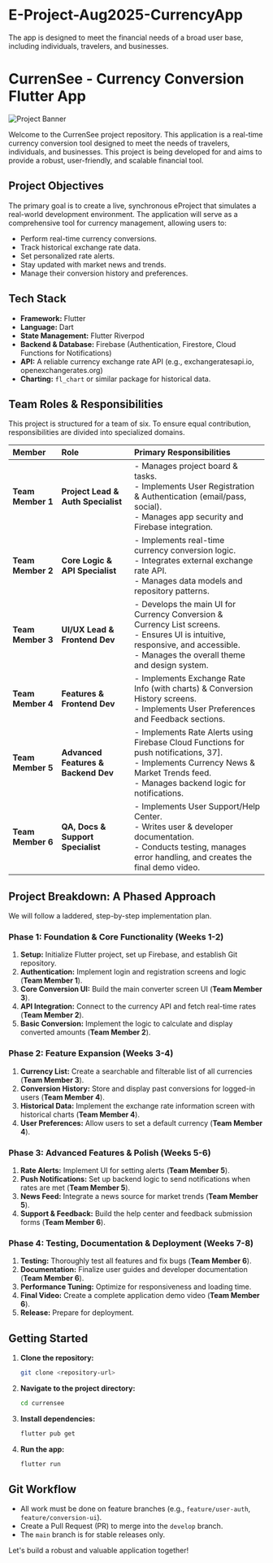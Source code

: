 # E-Project-Aug2025-CurrencyApp
The app is designed to meet the financial needs of a broad user base, including individuals, travelers, and businesses.

# CurrenSee - Currency Conversion Flutter App

![Project Banner](https://placehold.co/1200x300/4285f4/ffffff?text=CurrenSee&font=raleway)

Welcome to the CurrenSee project repository. This application is a real-time currency conversion tool designed to meet the needs of travelers, individuals, and businesses. This project is being developed for and aims to provide a robust, user-friendly, and scalable financial tool.

## Project Objectives

The primary goal is to create a live, synchronous eProject that simulates a real-world development environment. The application will serve as a comprehensive tool for currency management, allowing users to:

* Perform real-time currency conversions.
* Track historical exchange rate data.
* Set personalized rate alerts.
* Stay updated with market news and trends.
* Manage their conversion history and preferences.

## Tech Stack

* **Framework:** Flutter
* **Language:** Dart
* **State Management:** Flutter Riverpod
* **Backend & Database:** Firebase (Authentication, Firestore, Cloud Functions for Notifications)
* **API:** A reliable currency exchange rate API (e.g., exchangeratesapi.io, openexchangerates.org)
* **Charting:** `fl_chart` or similar package for historical data.

## Team Roles & Responsibilities

This project is structured for a team of six. To ensure equal contribution, responsibilities are divided into specialized domains.

| Member | Role | Primary Responsibilities |
| :--- | :--- | :--- |
| **Team Member 1** | **Project Lead & Auth Specialist** | - Manages project board & tasks.<br>- Implements User Registration & Authentication (email/pass, social).<br>- Manages app security and Firebase integration. |
| **Team Member 2** | **Core Logic & API Specialist** | - Implements real-time currency conversion logic.<br>- Integrates external exchange rate API.<br>- Manages data models and repository patterns. |
| **Team Member 3** | **UI/UX Lead & Frontend Dev** | - Develops the main UI for Currency Conversion & Currency List screens.<br>- Ensures UI is intuitive, responsive, and accessible.<br>- Manages the overall theme and design system. |
| **Team Member 4** | **Features & Frontend Dev** | - Implements Exchange Rate Info (with charts) & Conversion History screens.<br>- Implements User Preferences and Feedback sections. |
| **Team Member 5** | **Advanced Features & Backend Dev** | - Implements Rate Alerts using Firebase Cloud Functions for push notifications, 37].<br>- Implements Currency News & Market Trends feed.<br>- Manages backend logic for notifications. |
| **Team Member 6** | **QA, Docs & Support Specialist**| - Implements User Support/Help Center.<br>- Writes user & developer documentation.<br>- Conducts testing, manages error handling, and creates the final demo video. |

## Project Breakdown: A Phased Approach

We will follow a laddered, step-by-step implementation plan.

### **Phase 1: Foundation & Core Functionality (Weeks 1-2)**
1.  **Setup:** Initialize Flutter project, set up Firebase, and establish Git repository.
2.  **Authentication:** Implement login and registration screens and logic (**Team Member 1**).
3.  **Core Conversion UI:** Build the main converter screen UI (**Team Member 3**).
4.  **API Integration:** Connect to the currency API and fetch real-time rates (**Team Member 2**).
5.  **Basic Conversion:** Implement the logic to calculate and display converted amounts (**Team Member 2**).

### **Phase 2: Feature Expansion (Weeks 3-4)**
1.  **Currency List:** Create a searchable and filterable list of all currencies (**Team Member 3**).
2.  **Conversion History:** Store and display past conversions for logged-in users (**Team Member 4**).
3.  **Historical Data:** Implement the exchange rate information screen with historical charts (**Team Member 4**).
4.  **User Preferences:** Allow users to set a default currency (**Team Member 4**).

### **Phase 3: Advanced Features & Polish (Weeks 5-6)**
1.  **Rate Alerts:** Implement UI for setting alerts (**Team Member 5**).
2.  **Push Notifications:** Set up backend logic to send notifications when rates are met (**Team Member 5**).
3.  **News Feed:** Integrate a news source for market trends (**Team Member 5**).
4.  **Support & Feedback:** Build the help center and feedback submission forms (**Team Member 6**).

### **Phase 4: Testing, Documentation & Deployment (Weeks 7-8)**
1.  **Testing:** Thoroughly test all features and fix bugs (**Team Member 6**).
2.  **Documentation:** Finalize user guides and developer documentation (**Team Member 6**).
3.  **Performance Tuning:** Optimize for responsiveness and loading time.
4.  **Final Video:** Create a complete application demo video (**Team Member 6**).
5.  **Release:** Prepare for deployment.

## Getting Started

1.  **Clone the repository:**
    ```bash
    git clone <repository-url>
    ```
2.  **Navigate to the project directory:**
    ```bash
    cd currensee
    ```
3.  **Install dependencies:**
    ```bash
    flutter pub get
    ```
4.  **Run the app:**
    ```bash
    flutter run
    ```

## Git Workflow

* All work must be done on feature branches (e.g., `feature/user-auth`, `feature/conversion-ui`).
* Create a Pull Request (PR) to merge into the `develop` branch.
* The `main` branch is for stable releases only.

Let's build a robust and valuable application together!

